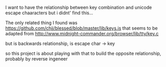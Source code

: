 I want to have the relationship between key combination and unicode escape chaaracters but i didnt' find this... 

The only related thing I found was   https://github.com/chjj/blessed/blob/master/lib/keys.js that seems to be adapted from http://www.midnight-commander.org/browser/lib/tty/key.c

but is backwards relationship, is escape char -> key

so this project is about playing with that to build the opposite relationship, probably by reverse ingeneer